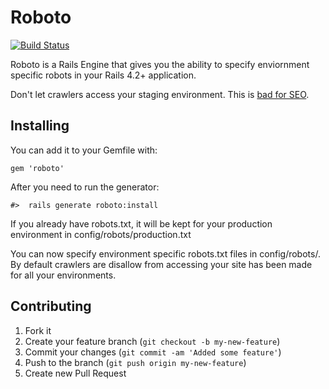 # Roboto

[![Build Status](https://secure.travis-ci.org/LaunchWare/roboto.png)](http://travis-ci.org/LaunchWare/roboto)

Roboto is a Rails Engine that gives you the ability to specify enviornment specific robots in your Rails 4.2+ application.

Don't let crawlers access your staging environment. This is [bad for SEO](http://www.seomoz.org/learn-seo/duplicate-content).

## Installing
You can add it to your Gemfile with:

```
gem 'roboto'
```

After you need to run the generator:
```
#>  rails generate roboto:install
```

If you already have robots.txt, it will be kept for your production environment in config/robots/production.txt

You can now specify environment specific robots.txt files in config/robots/.
By default crawlers are disallow from accessing your site has been made for all your environments.

## Contributing

1. Fork it
2. Create your feature branch (`git checkout -b my-new-feature`)
3. Commit your changes (`git commit -am 'Added some feature'`)
4. Push to the branch (`git push origin my-new-feature`)
5. Create new Pull Request

